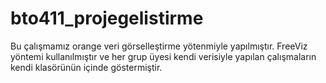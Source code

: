 # bto411_projegelistirme
Bu çalışmamız orange veri görselleştirme yötenmiyle yapılmıştır. 
FreeViz yöntemi kullanılmıştır ve her grup üyesi kendi verisiyle yapılan çalışmaların kendi klasörünün içinde göstermiştir.
